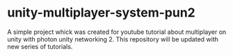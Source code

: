 # unity-multiplayer-system-pun2
 A simple project whick was created for youtube tutorial about multiplayer on unity with photon unity networking 2. This repository will be updated with new series of tutorials.
